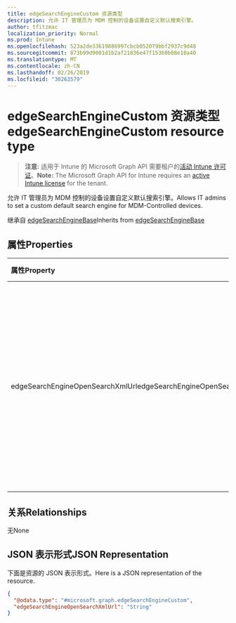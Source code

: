 ```yaml
---
title: edgeSearchEngineCustom 资源类型
description: 允许 IT 管理员为 MDM 控制的设备设置自定义默认搜索引擎。
author: tfitzmac
localization_priority: Normal
ms.prod: Intune
ms.openlocfilehash: 523a2de33619886997cbcb052079bbf2937c9d48
ms.sourcegitcommit: 873b99d9001d1b2af21836e47f15360b08e10a40
ms.translationtype: MT
ms.contentlocale: zh-CN
ms.lasthandoff: 02/26/2019
ms.locfileid: "30263579"
---
```

# <a name="edgesearchenginecustom-resource-type"></a><span data-ttu-id="7d13a-103">edgeSearchEngineCustom 资源类型</span><span class="sxs-lookup"><span data-stu-id="7d13a-103">edgeSearchEngineCustom resource type</span></span>

> <span data-ttu-id="7d13a-104">**注意:** 适用于 Intune 的 Microsoft Graph API 需要租户的[活动 Intune 许可证](https://go.microsoft.com/fwlink/?linkid=839381)。</span><span class="sxs-lookup"><span data-stu-id="7d13a-104">**Note:** The Microsoft Graph API for Intune requires an [active Intune license](https://go.microsoft.com/fwlink/?linkid=839381) for the tenant.</span></span>

<span data-ttu-id="7d13a-105">允许 IT 管理员为 MDM 控制的设备设置自定义默认搜索引擎。</span><span class="sxs-lookup"><span data-stu-id="7d13a-105">Allows IT admins to set a custom default search engine for MDM-Controlled devices.</span></span>


<span data-ttu-id="7d13a-106">继承自 [edgeSearchEngineBase](../resources/intune-deviceconfig-edgesearchenginebase.md)</span><span class="sxs-lookup"><span data-stu-id="7d13a-106">Inherits from [edgeSearchEngineBase](../resources/intune-deviceconfig-edgesearchenginebase.md)</span></span>

## <a name="properties"></a><span data-ttu-id="7d13a-107">属性</span><span class="sxs-lookup"><span data-stu-id="7d13a-107">Properties</span></span>
|<span data-ttu-id="7d13a-108">属性</span><span class="sxs-lookup"><span data-stu-id="7d13a-108">Property</span></span>|<span data-ttu-id="7d13a-109">类型</span><span class="sxs-lookup"><span data-stu-id="7d13a-109">Type</span></span>|<span data-ttu-id="7d13a-110">说明</span><span class="sxs-lookup"><span data-stu-id="7d13a-110">Description</span></span>|
|:---|:---|:---|
|<span data-ttu-id="7d13a-111">edgeSearchEngineOpenSearchXmlUrl</span><span class="sxs-lookup"><span data-stu-id="7d13a-111">edgeSearchEngineOpenSearchXmlUrl</span></span>|<span data-ttu-id="7d13a-112">String</span><span class="sxs-lookup"><span data-stu-id="7d13a-112">String</span></span>|<span data-ttu-id="7d13a-113">指向包含 OpenSearch xml 文件的 https 链接，文件中至少包含指向搜索引擎的短名称和 URL。</span><span class="sxs-lookup"><span data-stu-id="7d13a-113">Points to a https link containing the OpenSearch xml file that contains, at minimum, the short name and the URL to the search Engine.</span></span>|

## <a name="relationships"></a><span data-ttu-id="7d13a-114">关系</span><span class="sxs-lookup"><span data-stu-id="7d13a-114">Relationships</span></span>
<span data-ttu-id="7d13a-115">无</span><span class="sxs-lookup"><span data-stu-id="7d13a-115">None</span></span>

## <a name="json-representation"></a><span data-ttu-id="7d13a-116">JSON 表示形式</span><span class="sxs-lookup"><span data-stu-id="7d13a-116">JSON Representation</span></span>
<span data-ttu-id="7d13a-117">下面是资源的 JSON 表示形式。</span><span class="sxs-lookup"><span data-stu-id="7d13a-117">Here is a JSON representation of the resource.</span></span>
<!-- {
  "blockType": "resource",
  "@odata.type": "microsoft.graph.edgeSearchEngineCustom"
}
-->
``` json
{
  "@odata.type": "#microsoft.graph.edgeSearchEngineCustom",
  "edgeSearchEngineOpenSearchXmlUrl": "String"
}
```



